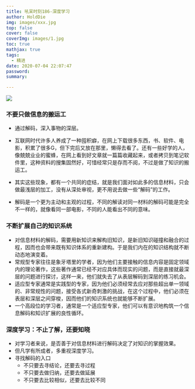 ```yaml
---
title: 吼呆时刻186-深度学习
author: HoldDie
img: images/xxx.jpg
top: false
cover: false
coverImg: images/1.jpg
toc: true
mathjax: true
tags:
  - 精进
date: 2020-07-04 22:07:47
password:
summary:

---
```


![](https://www.holddie.com/img/20200704222122.png)



### 不要只做信息的搬运工

- 通过解码，深入事物的深层。

- 互联网时代许多人养成了一种囤积癖，在网上下载很多东西，书、软件、电影，积累了很多G，但下完后又放在那里，懒得去看了。还有一些好学的人，像兢兢业业的蜜蜂，在网上看到好文章就一篇篇收藏起来，或者拷贝到笔记软件里，这种资料的搜集固然好，可惜经常只是存而不阅，不过是做了知识的搬运工。
- 其实这些现象，都有一个共同的症结，就是我们面对如此多的信息材料，只会做最浅层的加工，没有从深处审视，更不用说去做一些“解码”的工作。
- 解码是一个更为主动和主观的过程，不同的解读对同一材料的解码可能是完全不一样的，就像看同一部电影，不同的人能看出不同的意味。



### 不断扩展自己的知识系统

- 对信息材料的解码，需要用新知识来解构旧知识，是新旧知识碰撞和融合的过程，因而也会带来既有知识体系的重新建构。于是我们内在的知识结构就不断动态地演变着。
- 常规型专家往往是象牙塔里的学者，因为他们主要接触的信息内容是固定领域内的理论著作，这些著作通常已经不对应具体而现实的问题，而是直接就最深层的问题进行探讨，这样一来，他们就失去了从表层解码到深层的练习机会。
- 适应型专家通常是实践型的专家，因为他们必须经常去应对那些超出单一领域的、非常规性的问题，接受各式新奇刺激的挑战，在这个过程中，他们必须在表层和深层之间穿梭，因而他们的知识系统也就能够不断扩展。
- 一个高段位的学习者，通常是一个适应型专家，他们可以有意识地构筑一个信息解码和知识扩展的良性循环。



### 深度学习：不止了解，还要知晓

- 对学习者来说，是否善于对信息材料进行解码决定了对知识的掌握效果。
- 但凡学有所成者，多重视深度学习。
- 寻找解码的入口
  - 不只要去寻结论，还要去寻过程
  - 不只要去做归纳，还要去做延展
  - 不只要去比较相似，还要去比较不同



